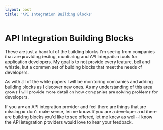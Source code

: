 ```yaml
---
layout: post
title: 'API Integration Building Blocks'
---
```

<h1>API Integration Building Blocks</h1>
<p>These are just a handful of the building blocks I'm seeing from companies that are providing testing, monitoring and API integration tools for application developers. My goal is to not provide every feature, bell and whistle, but a common set of building blocks that meet the needs of developers.</p>
<p>As with all of the white papers I will be monitoring companies and adding building blocks as I discover new ones. As my understanding of this area grows I will provide more detail on how companies are solving problems for developers.</p>
<p>If you are an API integration provider and feel there are things that are missing or don't make sense, let me know. If you are a developer and there are building blocks you'd like to see offered, let me know as well--I know the API integration providers would love to hear your feedback.</p>